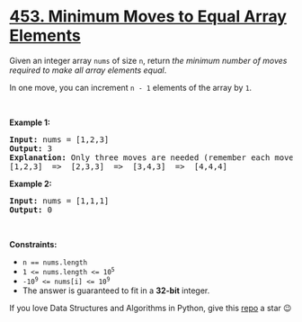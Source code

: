 # [453. Minimum Moves to Equal Array Elements][title]

<p>Given an integer array <code>nums</code> of size <code>n</code>, return <em>the minimum number of moves required to make all array elements equal</em>.</p>
<p>In one move, you can increment <code>n - 1</code> elements of the array by <code>1</code>.</p>
<p> </p>
<p><strong>Example 1:</strong></p>
<pre><strong>Input:</strong> nums = [1,2,3]
<strong>Output:</strong> 3
<strong>Explanation:</strong> Only three moves are needed (remember each move increments two elements):
[1,2,3]  =&gt;  [2,3,3]  =&gt;  [3,4,3]  =&gt;  [4,4,4]
</pre>
<p><strong>Example 2:</strong></p>
<pre><strong>Input:</strong> nums = [1,1,1]
<strong>Output:</strong> 0
</pre>
<p> </p>
<p><strong>Constraints:</strong></p>
<ul>
<li><code>n == nums.length</code></li>
<li><code>1 &lt;= nums.length &lt;= 10<sup>5</sup></code></li>
<li><code>-10<sup>9</sup> &lt;= nums[i] &lt;= 10<sup>9</sup></code></li>
<li>The answer is guaranteed to fit in a <strong>32-bit</strong> integer.</li>
</ul>


If you love Data Structures and Algorithms in Python, give this [repo][me] a star :wink:

[title]: https://leetcode.com/problems/minimum-moves-to-equal-array-elements
[me]: https://github.com/bumblebee211196/awesome-python-leetcode